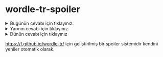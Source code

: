 # wordle-tr-spoiler

<details>
  <summary>Bugünün cevabı için tıklayınız.</summary>
  <br>
    <b> tiraj </b>
</details>

<details>
  <summary>Yarının cevabı için tıklayınız</summary>
  <br>
   <b> vizon </b>
</details>

<details>
  <summary>Dünün cevabı için tıklayınız </summary>
  <br>
  <b> eşmek </b>
</details>

https://f.github.io/wordle-tr/ için geliştirilmiş bir spoiler sistemidir kendini yeniler otomatik olarak.

